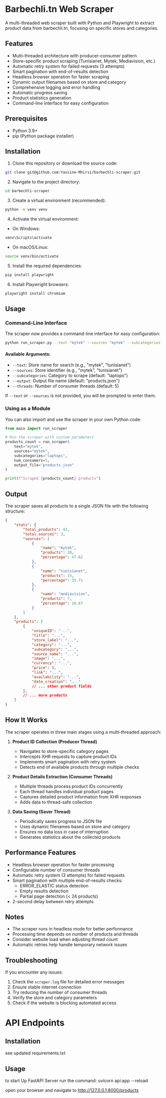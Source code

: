 # Barbechli.tn Web Scraper

A multi-threaded web scraper built with Python and Playwright to extract product data from barbechli.tn, focusing on specific stores and categories.

## Features

- Multi-threaded architecture with producer-consumer pattern
- Store-specific product scraping (Tunisianet, Mytek, Mediavision, etc.)
- Automatic retry system for failed requests (3 attempts)
- Smart pagination with end-of-results detection
- Headless browser operation for faster scraping
- Dynamic output filenames based on store and category
- Comprehensive logging and error handling
- Automatic progress saving
- Product statistics generation
- Command-line interface for easy configuration

## Prerequisites

- Python 3.9+
- pip (Python package installer)

## Installation

1. Clone this repository or download the source code:

```bash
git clone git@github.com:Yassine-Mhirsi/barbechli-scraper.git
```

2. Navigate to the project directory:

```bash
cd barbechli-scraper
```

3. Create a virtual environment (recommended):

```bash
python -m venv venv
```

4. Activate the virtual environment:

- On Windows:
```bash
venv\Scripts\activate
```
- On macOS/Linux:
```bash
source venv/bin/activate
```

5. Install the required dependencies:

```bash
pip install playwright
```

6. Install Playwright browsers:

```bash
playwright install chromium
```

## Usage

### Command-Line Interface

The scraper now provides a command-line interface for easy configuration:

```bash
python run_scraper.py --text "mytek" --sources "mytek" --subcategories "laptops" --output "products.json" --threads 5
```

#### Available Arguments:

- `--text`: Store name for search (e.g., "mytek", "tunisianet")
- `--sources`: Store identifier (e.g., "mytek", "tunisianet")
- `--subcategories`: Category to scrape (default: "laptops")
- `--output`: Output file name (default: "products.json")
- `--threads`: Number of consumer threads (default: 5)

If `--text` or `--sources` is not provided, you will be prompted to enter them.

### Using as a Module

You can also import and use the scraper in your own Python code:

```python
from main import run_scraper

# Run the scraper with custom parameters
products_count = run_scraper(
    text="mytek",
    sources="mytek",
    subcategories="laptops",
    num_consumers=5,
    output_file="products.json"
)

print(f"Scraped {products_count} products")
```

## Output

The scraper saves all products to a single JSON file with the following structure:

```json
{
    "stats": {
        "total_products": 42,
        "total_sources": 3,
        "sources": [
            {
                "name": "mytek",
                "products": 20,
                "percentage": 47.62
            },
            {
                "name": "tunisianet",
                "products": 15,
                "percentage": 35.71
            },
            {
                "name": "mediavision",
                "products": 7,
                "percentage": 16.67
            }
        ]
    },
    "products": [
        {
            "uniqueID": "...",
            "title": "...",
            "store_label": "...",
            "category": "...",
            "subcategory": "...",
            "source_name": "...",
            "image": "...",
            "currency": "...",
            "price": 0,
            "link": "...",
            "availability": "...",
            "date_creation": "..."
            // ... other product fields
        },
        // ... more products
    ]
}
```

## How It Works

The scraper operates in three main stages using a multi-threaded approach:

1. **Product ID Collection (Producer Thread)**
   - Navigates to store-specific category pages
   - Intercepts XHR requests to capture product IDs
   - Implements smart pagination with retry system
   - Detects end of available products through multiple checks

2. **Product Details Extraction (Consumer Threads)**
   - Multiple threads process product IDs concurrently
   - Each thread handles individual product pages
   - Captures detailed product information from XHR responses
   - Adds data to thread-safe collection

3. **Data Saving (Saver Thread)**
   - Periodically saves progress to JSON file
   - Uses dynamic filenames based on store and category
   - Ensures no data loss in case of interruption
   - Generates statistics about the collected products

## Performance Features

- Headless browser operation for faster processing
- Configurable number of consumer threads
- Automatic retry system (3 attempts) for failed requests
- Smart pagination with multiple end-of-results checks:
  - ERROR_ELASTIC status detection
  - Empty results detection
  - Partial page detection (< 24 products)
- 2-second delay between retry attempts

## Notes

- The scraper runs in headless mode for better performance
- Processing time depends on number of products and threads
- Consider website load when adjusting thread count
- Automatic retries help handle temporary network issues

## Troubleshooting

If you encounter any issues:

1. Check the `scraper.log` file for detailed error messages
2. Ensure stable internet connection
3. Try reducing the number of consumer threads
4. Verify the store and category parameters
5. Check if the website is blocking automated access

# API Endpoints

## Installation 
see updated requirements.txt

## Usage

to start Up FastAPI Server run the command:
uvicorn api:app --reload

open your browser and navigate to http://127.0.0.1:8000/products
